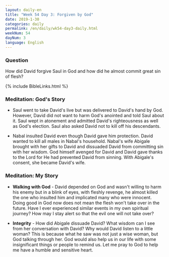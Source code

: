 ```yaml
---
layout: daily-en
title: "Week 54 Day 3: Forgiven by God"
date: 2019-1-30 
categories: daily
permalink: /en/daily/wk54-day3-daily.html
weekNum: 54
dayNum: 3
language: English
---
```


### Question     
How did David forgive Saul in God and how did he almost commit great sin of flesh?

{% include BibleLinks.html %} 

### Meditation: God's Story   
+ Saul went to take David's live but was delivered to David's hand by God. However, David did not want to harm God's anointed and told Saul about it. Saul wept in atonement and admitted David's righteousness as well as God's election. Saul also asked David not to kill off his descendants. 

+ Nabal insulted David even though David gave him protection. David wanted to kill all males in Nabal's household. Nabal's wife Abigale brought with her gifts to David and dissuaded David from committing sin with her wisdom. God himself avenged for David and David gave thanks to the Lord for He had prevented David from sinning. With Abigale's consent, she became David's wife. 

### Meditation: My Story   
+ **Walking with God** - David depended on God and wasn't willing to harm his enemy but in a blink of eyes, with fleshly revenge, he almost killed the one who insulted him and implicated many who were innocent. Doing good in God now does not mean the flesh won't take over in the future. Have I ever experienced similar events in my own spiritual journey? How may I stay alert so that the evil one will not take over? 

+ **Integrity** - How did Abigale dissuade David? What wisdom can I see from her conversation with David? Why would David listen to a little woman? This is because what he saw was not just a wise woman, but God talking through her. God would also help us in our life with some insignificant things or people to remind us. Let me pray to God to help me have a humble and sensitive heart.
